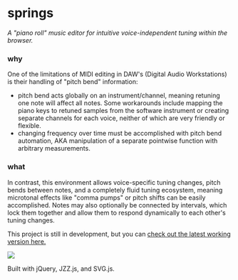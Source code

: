 # springs
*A "piano roll" music editor for intuitive voice-independent tuning within the browser.*

### why
One of the limitations of MIDI editing in DAW's (Digital Audio Workstations) is their handling of "pitch bend" information:
- pitch bend acts globally on an instrument/channel, meaning retuning one note will affect all notes. Some workarounds include mapping the piano keys to retuned samples from the software instrument or creating separate channels for each voice, neither of which are very friendly or flexible.
- changing frequency over time must be accomplished with pitch bend automation, AKA manipulation of a separate pointwise function with arbitrary measurements.

### what
In contrast, this environment allows voice-specific tuning changes, pitch bends between notes, and a completely fluid tuning ecosystem, meaning microtonal effects like "comma pumps" or pitch shifts can be easily accomplished. Notes may also optionally be connected by intervals, which lock them together and allow them to respond dynamically to each other's tuning changes. 

This project is still in development, but you can [check out the latest working version here.](https://skarukas.github.io/springs/)

![](assets/springs_demo.gif)

Built with jQuery, JZZ.js, and SVG.js.
